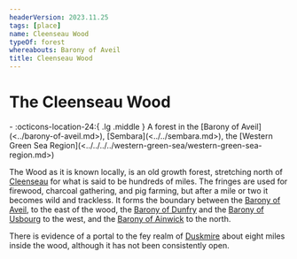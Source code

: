```yaml
---
headerVersion: 2023.11.25
tags: [place]
name: Cleenseau Wood
typeOf: forest
whereabouts: Barony of Aveil
title: Cleenseau Wood
---
```

# The Cleenseau Wood
<div class="grid cards ext-narrow-margin ext-one-column" markdown>
-    :octicons-location-24:{ .lg .middle } A forest in the [Barony of Aveil](<../barony-of-aveil.md>), [Sembara](<../../sembara.md>), the [Western Green Sea Region](<../../../../western-green-sea/western-green-sea-region.md>)  
</div>


The Wood as it is known locally, is an old growth forest, stretching north of [Cleenseau](<cleenseau/cleenseau.md>) for what is said to be hundreds of miles. The fringes are used for firewood, charcoal gathering, and pig farming, but after a mile or two it becomes wild and trackless. It forms the boundary between the [Barony of Aveil](<../barony-of-aveil.md>), to the east of the wood, the [Barony of Dunfry](<../../western-marches/barony-of-dunfry.md>) and the [Barony of Usbourg](<../../western-marches/barony-of-usbourg.md>) to the west, and the [Barony of Ainwick](<../../barony-of-ainwick/barony-of-ainwick.md>) to the north.

There is evidence of a portal to the fey realm of [Duskmire](<../../../../../cosmology/multiverse/echo-realms/feywild/duskmire.md>) about eight miles inside the wood, although it has not been consistently open.